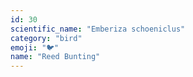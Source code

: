 ```yaml
---
id: 30
scientific_name: "Emberiza schoeniclus"
category: "bird"
emoji: "🐦"
name: "Reed Bunting"
---
```

